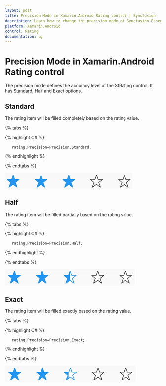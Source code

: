 ```yaml
---
layout: post
title: Precision Mode in Xamarin.Android Rating control | Syncfusion
description: Learn how to change the precision mode of Syncfusion Essential Xamarin.Android Rating control, and more.
platform: Xamarin.Android
control: Rating
documentation: ug
---
```


# Precision Mode in Xamarin.Android Rating control

The precision mode defines the accuracy level of the SfRating control. It has Standard, Half and Exact options.

## Standard

The rating item will be filled completely based on the rating value.

{% tabs %}

{% highlight C# %}

	   rating.Precision=Precision.Standard;

{% endhighlight %}

{% endtabs %}

![Standard_Images1](images/standard.jpg)

## Half

The rating item will be filled partially based on the rating value.

{% tabs %}

{% highlight C# %}

	   rating.Precision=Precision.Half;

{% endhighlight %}

{% endtabs %}

![Half_Images2](images/half.jpg) 

## Exact

The rating item will be filled exactly based on the rating value.

{% tabs %}

{% highlight C# %}

	   rating.Precision=Precision.Exact;

{% endhighlight %}

{% endtabs %}

![Exact_Images3](images/exact.jpg) 



